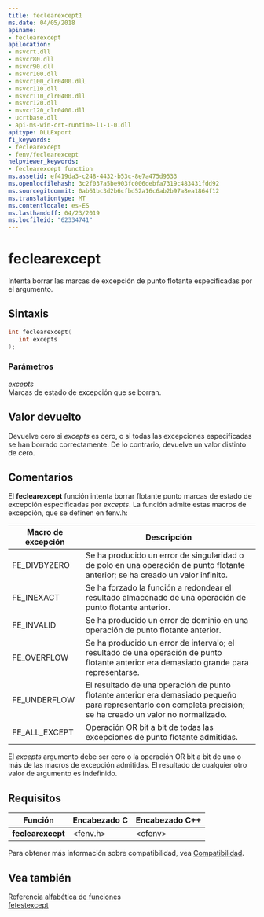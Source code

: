 ```yaml
---
title: feclearexcept1
ms.date: 04/05/2018
apiname:
- feclearexcept
apilocation:
- msvcrt.dll
- msvcr80.dll
- msvcr90.dll
- msvcr100.dll
- msvcr100_clr0400.dll
- msvcr110.dll
- msvcr110_clr0400.dll
- msvcr120.dll
- msvcr120_clr0400.dll
- ucrtbase.dll
- api-ms-win-crt-runtime-l1-1-0.dll
apitype: DLLExport
f1_keywords:
- feclearexcept
- fenv/feclearexcept
helpviewer_keywords:
- feclearexcept function
ms.assetid: ef419da3-c248-4432-b53c-8e7a475d9533
ms.openlocfilehash: 3c2f037a5be903fc006debfa7319c483431fdd92
ms.sourcegitcommit: 0ab61bc3d2b6cfbd52a16c6ab2b97a8ea1864f12
ms.translationtype: MT
ms.contentlocale: es-ES
ms.lasthandoff: 04/23/2019
ms.locfileid: "62334741"
---
```

# <a name="feclearexcept"></a>feclearexcept

Intenta borrar las marcas de excepción de punto flotante especificadas por el argumento.

## <a name="syntax"></a>Sintaxis

```C
int feclearexcept(
   int excepts
);
```

### <a name="parameters"></a>Parámetros

*excepts*<br/>
Marcas de estado de excepción que se borran.

## <a name="return-value"></a>Valor devuelto

Devuelve cero si *excepts* es cero, o si todas las excepciones especificadas se han borrado correctamente. De lo contrario, devuelve un valor distinto de cero.

## <a name="remarks"></a>Comentarios

El **feclearexcept** función intenta borrar flotante punto marcas de estado de excepción especificadas por *excepts*. La función admite estas macros de excepción, que se definen en fenv.h:

|Macro de excepción|Descripción|
|---------------------|-----------------|
|FE_DIVBYZERO|Se ha producido un error de singularidad o de polo en una operación de punto flotante anterior; se ha creado un valor infinito.|
|FE_INEXACT|Se ha forzado la función a redondear el resultado almacenado de una operación de punto flotante anterior.|
|FE_INVALID|Se ha producido un error de dominio en una operación de punto flotante anterior.|
|FE_OVERFLOW|Se ha producido un error de intervalo; el resultado de una operación de punto flotante anterior era demasiado grande para representarse.|
|FE_UNDERFLOW|El resultado de una operación de punto flotante anterior era demasiado pequeño para representarlo con completa precisión; se ha creado un valor no normalizado.|
|FE_ALL_EXCEPT|Operación OR bit a bit de todas las excepciones de punto flotante admitidas.|

El *excepts* argumento debe ser cero o la operación OR bit a bit de uno o más de las macros de excepción admitidas. El resultado de cualquier otro valor de argumento es indefinido.

## <a name="requirements"></a>Requisitos

|Función|Encabezado C|Encabezado C++|
|--------------|--------------|------------------|
|**feclearexcept**|\<fenv.h>|\<cfenv>|

Para obtener más información sobre compatibilidad, vea [Compatibilidad](../../c-runtime-library/compatibility.md).

## <a name="see-also"></a>Vea también

[Referencia alfabética de funciones](crt-alphabetical-function-reference.md)<br/>
[fetestexcept](fetestexcept1.md)<br/>
